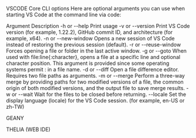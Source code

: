 VSCODE
Core CLI options
Here are optional arguments you can use when starting VS Code at the command line via code:

Argument	Description
-h or --help	Print usage
-v or --version	Print VS Code version (for example, 1.22.2), GitHub commit ID, and architecture (for example, x64).
-n or --new-window	Opens a new session of VS Code instead of restoring the previous session (default).
-r or --reuse-window	Forces opening a file or folder in the last active window.
-g or --goto	When used with file:line{:character}, opens a file at a specific line and optional character position. This argument is provided since some operating systems permit : in a file name.
-d or --diff <file1> <file2>	Open a file difference editor. Requires two file paths as arguments.
-m or --merge <path1> <path2> <base> <result>	Perform a three-way merge by providing paths for two modified versions of a file, the common origin of both modified versions, and the output file to save merge results.
-w or --wait	Wait for the files to be closed before returning.
--locale <locale>	Set the display language (locale) for the VS Code session. (for example, en-US or zh-TW)

GEANY


THELIA (WEB IDE)